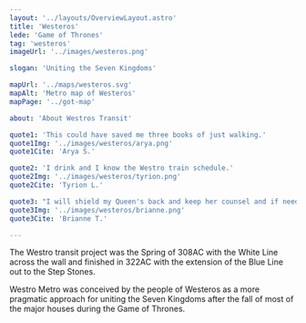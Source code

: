 ```yaml
---
layout: '../layouts/OverviewLayout.astro'
title: 'Westeros'
lede: 'Game of Thrones'
tag: 'westeros'
imageUrl: '../images/westeros.png'

slogan: 'Uniting the Seven Kingdoms'

mapUrl: '../maps/westeros.svg'
mapAlt: 'Metro map of Westeros'
mapPage: '../got-map'

about: 'About Westros Transit'

quote1: 'This could have saved me three books of just walking.'
quote1Img: '../images/westeros/arya.png'
quote1Cite: 'Arya S.'

quote2: 'I drink and I know the Westro train schedule.'
quote2Img: '../images/westeros/tyrion.png'
quote2Cite: 'Tyrion L.'

quote3: "I will shield my Queen's back and keep her counsel and if need be give her my Westros metro card."
quote3Img: '../images/westeros/brianne.png'
quote3Cite: 'Brianne T.'

---
```


The Westro transit project was the Spring of 308AC with the White Line across the wall and finished in 322AC with the extension of the Blue Line out to the Step Stones.

Westro Metro was conceived by the people of Westeros as a more pragmatic approach for uniting the Seven Kingdoms after the fall of most of the major houses during the Game of Thrones.
